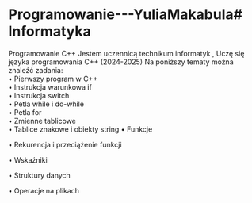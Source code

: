# Programowanie---YuliaMakabula# Informatyka
Programowanie C++
Jestem uczennicą technikum informatyk , Uczę się języka programowania C++ (2024-2025)
Na poniższy tematy można znaleźć zadania:  
• ﻿﻿Pierwszy program w C++  
• ﻿﻿Instrukcja warunkowa if  
• ﻿﻿Instrukcja switch  
• ﻿﻿Petla while i do-while  
• ﻿﻿Petla for  
• ﻿﻿Zmienne tablicowe  
• ﻿﻿Tablice znakowe i obiekty string 
• Funkcje 

• Rekurencja i przeciążenie funkcji 

• Wskaźniki 

• Struktury danych 

• Operacje na plikach 
